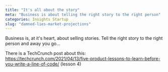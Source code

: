 ```yaml
---
title: "It's all about the story"
meta: "Business is about telling the right story to the right person"
categories: Insights Startup
slug: "damned-lies-market-projections"
---
```


Business is, at it's heart, about selling stories.  Tell the right story to the right person and away you go...

There is a TechCrunch post about this: https://techcrunch.com/2021/04/13/five-product-lessons-to-learn-before-you-write-a-line-of-code/ (lesson 4)